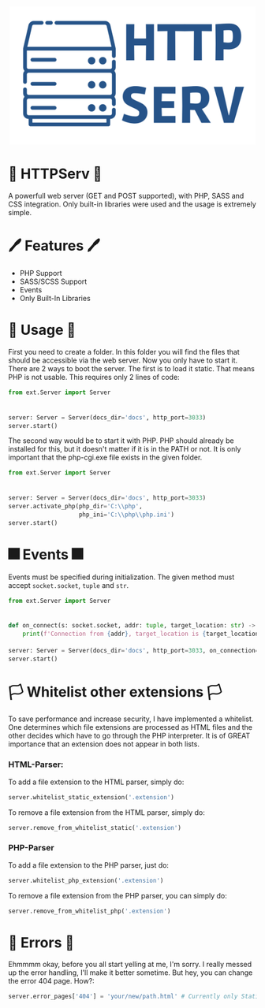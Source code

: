 <p align="center">
  <img src='https://raw.githubusercontent.com/Fidode07/ImageHost/main/httpserv.png' alt='HTTPServ Logo' width=500>
</p>

# 📱 HTTPServ 📱
A powerfull web server (GET and POST supported), with PHP, SASS and CSS integration. Only built-in libraries were used and the usage is extremely simple.

# 🖊️ Features 🖊️
- PHP Support
- SASS/SCSS Support
- Events
- Only Built-In Libraries

# 📙 Usage 📙
First you need to create a folder. In this folder you will find the files that should be accessible via the web server. Now you only have to start it.
There are 2 ways to boot the server. The first is to load it static. That means PHP is not usable. This requires only 2 lines of code:
```python
from ext.Server import Server


server: Server = Server(docs_dir='docs', http_port=3033)
server.start()
```
The second way would be to start it with PHP. PHP should already be installed for this, but it doesn't matter if it is in the PATH or not. It is only important that the php-cgi.exe file exists in the given folder.
```python
from ext.Server import Server


server: Server = Server(docs_dir='docs', http_port=3033)
server.activate_php(php_dir='C:\\php',
                    php_ini='C:\\php\\php.ini')
server.start()
```

# 🎆 Events 🎆
Events must be specified during initialization. The given method must accept ``socket.socket``, ``tuple`` and ``str``.
```python
from ext.Server import Server


def on_connect(s: socket.socket, addr: tuple, target_location: str) -> None:
    print(f'Connection from {addr}, target_location is {target_location}')
    
server: Server = Server(docs_dir='docs', http_port=3033, on_connection=connection)
server.start()
```

# 🏳 Whitelist other extensions 🏳
To save performance and increase security, I have implemented a whitelist. One determines which file extensions are processed as HTML files and the other decides which have to go through the PHP interpreter. It is of GREAT importance that an extension does not appear in both lists.
<h3>HTML-Parser:</h3>
To add a file extension to the HTML parser, simply do:

```python
server.whitelist_static_extension('.extension')
```

To remove a file extension from the HTML parser, simply do:

```python
server.remove_from_whitelist_static('.extension')
```
<h3>PHP-Parser</h3>
To add a file extension to the PHP parser, just do:

```python
server.whitelist_php_extension('.extension')
```
To remove a file extension from the PHP parser, you can simply do:

```python
server.remove_from_whitelist_php('.extension')
```
# 🚨 Errors 🚨
Ehmmmm okay, before you all start yelling at me, I'm sorry. I really messed up the error handling, I'll make it better sometime. But hey, you can change the error 404 page. How?:

```python
server.error_pages['404'] = 'your/new/path.html' # Currently only Static Files are Supported
```
